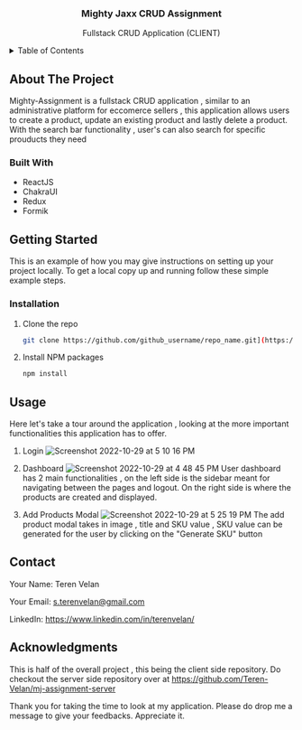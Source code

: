 
<div align="center">


<h3 align="center">Mighty Jaxx CRUD Assignment</h3>

  <p align="center">
    Fullstack CRUD Application (CLIENT)
  </p>
</div>



<!-- TABLE OF CONTENTS -->
<details>
  <summary>Table of Contents</summary>
  <ol>
    <li>
      <a href="#about-the-project">About The Project</a>
      <ul>
        <li><a href="#built-with">Built With</a></li>
      </ul>
    </li>
    <li>
      <a href="#getting-started">Getting Started</a>
      <ul>
        <li><a href="#installation">Installation</a></li>
      </ul>
    </li>
    <li><a href="#usage">Usage</a></li>
    <li><a href="#contact">Contact</a></li>
    <li><a href="#acknowledgments">Acknowledgments</a></li>
  </ol>
</details>



<!-- ABOUT THE PROJECT -->
## About The Project
Mighty-Assignment is a fullstack CRUD application , similar to an administrative platform for eccomerce sellers , this application allows users to create a product, update an existing product and lastly delete a product. With the search bar functionality , user's can also search for specific prouducts they need



### Built With

* ReactJS
* ChakraUI
* Redux
* Formik


<!-- GETTING STARTED -->
## Getting Started

This is an example of how you may give instructions on setting up your project locally.
To get a local copy up and running follow these simple example steps.

### Installation

1. Clone the repo
   ```sh
   git clone https://github.com/github_username/repo_name.git](https://github.com/Teren-Velan/mj-assignment-client.git)
   ```
2. Install NPM packages
   ```sh
   npm install
   ```
<!-- USAGE EXAMPLES -->
## Usage
Here let's take a tour around the application , looking at the more important functionalities this application has to offer.

1. Login
![Screenshot 2022-10-29 at 5 10 16 PM](https://user-images.githubusercontent.com/63656708/198823972-44ee267f-07fa-4938-a261-ab1d1a7cfb92.png)

2. Dashboard
![Screenshot 2022-10-29 at 4 48 45 PM](https://user-images.githubusercontent.com/63656708/198824022-256cee82-f64b-48a8-9dfe-7655b1f6ff2c.png)
User dashboard has 2 main functionalities , on the left side is the sidebar meant for navigating between the pages and logout. On the right side is where the products are created and displayed. 


3. Add Products Modal
![Screenshot 2022-10-29 at 5 25 19 PM](https://user-images.githubusercontent.com/63656708/198824101-da860d84-73f7-4094-a685-20ac6a5f6111.png)
The add product modal takes in image , title and SKU value , SKU value can be generated for the user by clicking on the "Generate SKU" button

<!-- CONTACT -->
## Contact

Your Name: Teren Velan

Your Email: s.terenvelan@gmail.com

LinkedIn: https://www.linkedin.com/in/terenvelan/

<!-- ACKNOWLEDGMENTS -->
## Acknowledgments
This is half of the overall project , this being the client side repository. Do checkout the server side repository over at https://github.com/Teren-Velan/mj-assignment-server

Thank you for taking the time to look at my application. Please do drop me a message to give your feedbacks. Appreciate it.
